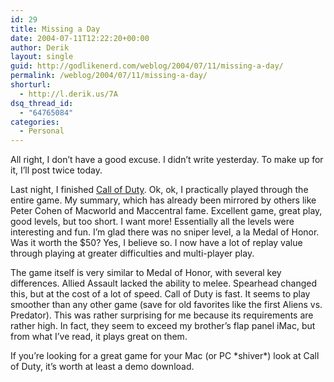 ```yaml
---
id: 29
title: Missing a Day
date: 2004-07-11T12:22:20+00:00
author: Derik
layout: single
guid: http://godlikenerd.com/weblog/2004/07/11/missing-a-day/
permalink: /weblog/2004/07/11/missing-a-day/
shorturl:
  - http://l.derik.us/7A
dsq_thread_id:
  - "64765084"
categories:
  - Personal
---
```

All right, I don&#8217;t have a good excuse. I didn&#8217;t write yesterday. To make up for it, I&#8217;ll post twice today.

Last night, I finished [Call of Duty](http://www.callofduty.com). Ok, ok, I practically played through the entire game. My summary, which has already been mirrored by others like Peter Cohen of Macworld and Maccentral fame. Excellent game, great play, good levels, but too short. I want more! Essentially all the levels were interesting and fun. I&#8217;m glad there was no sniper level, a la Medal of Honor. Was it worth the $50? Yes, I believe so. I now have a lot of replay value through playing at greater difficulties and multi-player play.

The game itself is very similar to Medal of Honor, with several key differences. Allied Assault lacked the ability to melee. Spearhead changed this, but at the cost of a lot of speed. Call of Duty is fast. It seems to play smoother than any other game (save for old favorites like the first Aliens vs. Predator). This was rather surprising for me because its requirements are rather high. In fact, they seem to exceed my brother&#8217;s flap panel iMac, but from what I&#8217;ve read, it plays great on them.

If you&#8217;re looking for a great game for your Mac (or PC \*shiver\*) look at Call of Duty, it&#8217;s worth at least a demo download.